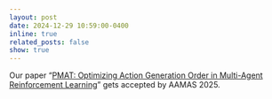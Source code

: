 ```yaml
---
layout: post
date: 2024-12-29 10:59:00-0400
inline: true
related_posts: false
show: true
---
```


Our paper “[PMAT: Optimizing Action Generation Order in Multi-Agent Reinforcement Learning]()” gets accepted by AAMAS 2025.
